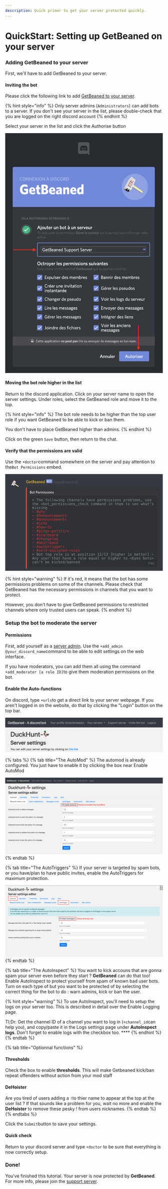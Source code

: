 ```yaml
---
description: Quick primer to get your server protected quickly.
---
```


# QuickStart: Setting up GetBeaned on your server

### Adding GetBeaned to your server

First, we'll have to add GetBeaned to your server. 

#### Inviting the bot

Please click the following link to add [GetBeaned to your server](https://discordapp.com/oauth2/authorize?client_id=492797767916191745&permissions=201714887&scope=bot).

{% hint style="info" %}
Only server admins \(`Administrators`\) can add bots to a server. If you don't see your server in the list, please double-check that you are logged on the right discord account
{% endhint %}

Select your server in the list and click the Authorise button

![Please make sure to select the right server :\)](../.gitbook/assets/2019-06-17.14-21-59.png)

#### Moving the bot role higher in the list

Return to the discord application. Click on your server name to open the server settings. Under roles, select the GetBeaned role and move it to the top.

{% hint style="info" %}
The bot role needs to be higher than the top user role if you want GetBeaned to be able to kick or ban them.

You don't have to place GetBeaned higher than admins.
{% endhint %}

Click on the green `Save` button, then return to the chat.

#### Verify that the permissions are valid

Use the `+doctor`command somewhere on the server and pay attention to the`Bot Permissions` embed.

![](../.gitbook/assets/capture-de-cran-2019-06-17-a-14.29.06.png)

{% hint style="warning" %}
If it's red, it means that the bot has some permissions problems on some of the channels. Please check that GetBeaned has the necessary permissions in channels that you want to protect.

However, you don't have to give GetBeaned permissions to restricted channels where only trusted users can speak.
{% endhint %}

### Setup the bot to moderate the server

#### Permissions

First, add yourself as a [server admin](levels-and-permissions.md). Use the `+add_admin @your_discord_name`command to be able to edit settings on the web interface.

If you have moderators, you can add them all using the command `+add_moderator [a role ID]`to give them moderation permissions on the bot.

#### Enable the Auto-functions

On discord, type `+urls`to get a direct link to your server webpage. If you aren't logged in on the website, do that by clicking the "Login" button on the top bar.

![Click on the link to access your server settings](../.gitbook/assets/2019-06-17.14-36-01.png)

{% tabs %}
{% tab title="The AutoMod" %}
The automod is already configured. You just have to enable it by clicking the box near Enable AutoMod

![Click that button. Don&apos;t hit submit yet. Check the other tabs first :\)](../.gitbook/assets/2019-06-17.14-38-46.png)
{% endtab %}

{% tab title="The AutoTriggers" %}
If your server is targeted by spam bots, or you have/plan to have public invites, enable the AutoTriggers for maximum protection.

![](../.gitbook/assets/2019-06-17.14-45-25.png)
{% endtab %}

{% tab title="The AutoInspect" %}
You want to kick accouns that are gonna spam your server even before they start ? **GetBeaned** can do that too! Enable AutoInspect to protect yourself from spam of known bad user bots. Turn on each type of but you want to be protected of by selecting the correct thing for the bot to do : warn admins, kick or ban the user.

{% hint style="warning" %}
To use AutoInspect, you'll need to setup the logs on your server too. This is described in detail over the Enable Logging page.   
  
Tl;Dr: Get the channel ID of a channel you want to log in \(`+channel_id`can help you\), and copy/paste it in the Logs settings page under **AutoInspect logs**. Don't forget to enable logs with the checkbox too. ****
{% endhint %}
{% endtab %}

{% tab title="Optionnal functions" %}
#### Thresholds

Check the box to enable **thresholds**. This will make Getbeaned kick/ban repeat offenders without action from your mod staff

#### DeHoister

Are you tired of users adding a `!`to thier name to appear at the top at the user list ? If that sounds like a problem for you, wait no more and enable the **DeHoister** to remove these pesky ! from users nicknames.
{% endtab %}
{% endtabs %}

Click the `Submit`button to save your settings.

#### Quick check

Return to your discord server and type `+doctor` to be sure that everything is now correctly setup.

### Done!

You've finished this tutorial. Your server is now protected by **GetBeaned**. For more info, please join the [support server](https://discord.gg/CnmwaZB).

